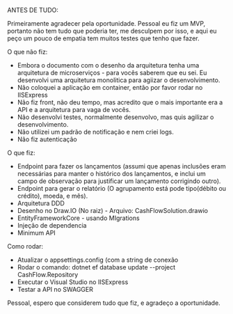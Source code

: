 ANTES DE TUDO:

Primeiramente agradecer pela oportunidade.
Pessoal eu fiz um MVP, portanto não tem tudo que poderia ter, me desculpem por isso, e aqui eu peço um pouco de empatia tem muitos testes que tenho que fazer.

O que não fiz:

- Embora o documento com o desenho da arquitetura tenha uma arquitetura de microserviços - para vocês saberem que eu sei. Eu desenvolvi uma arquitetura monolitica para agiizar o desenvolvimento.
- Não coloquei a aplicação em container, então por favor rodar no IISExpress
- Não fiz front, não deu tempo, mas acredito que o mais importante era a API e a arquitetura para vaga de vocês.
- Não desenvolvi testes, normalmente desenvolvo,  mas quis agilizar o desenvolvimento.
- Não utilizei um padrão de notificação e nem criei logs.
- Não fiz autenticação


O que fiz:

- Endpoint para fazer os lançamentos (assumi que apenas inclusões eram necessárias para manter o histórico dos lançamentos, e inclui um campo de observação para justificar um lançamento corrigindo outro).
- Endpoint para gerar o relatório (O agrupamento está pode tipo(débito ou crédito), moeda, e mês).
- Arquitetura DDD
- Desenho no Draw.IO (No raiz) - Arquivo: CashFlowSolution.drawio
- EntityFrameworkCore - usando MIgrations
- Injeção de dependencia
- Minimum API

Como rodar:

- Atualizar o appsettings.config (com a string de conexão
- Rodar o comando:  dotnet ef database update --project CashFlow.Repository
- Executar o Visual Studio no IISExpress
- Testar a API no SWAGGER

Pessoal, espero que considerem tudo que fiz, e agradeço a oportunidade.